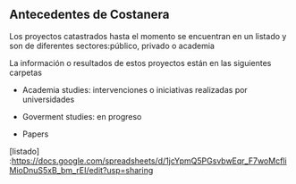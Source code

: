 ## Antecedentes de Costanera

Los proyectos catastrados hasta el momento se encuentran en un listado y son de diferentes sectores:público, privado o academia 

La información o resultados de estos proyectos están en las siguientes carpetas

- Academia studies: intervenciones o iniciativas realizadas por universidades

- Goverment studies: en progreso

- Papers



[listado] :https://docs.google.com/spreadsheets/d/1jcYpmQ5PGsvbwEqr_F7woMcfliMioDnuS5xB_bm_rEI/edit?usp=sharing
